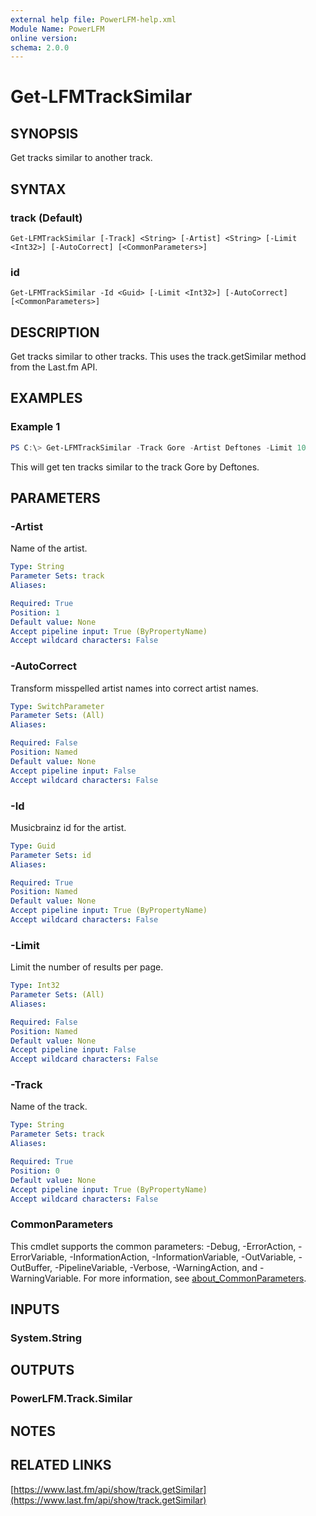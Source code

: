 ```yaml
---
external help file: PowerLFM-help.xml
Module Name: PowerLFM
online version:
schema: 2.0.0
---
```


# Get-LFMTrackSimilar

## SYNOPSIS
Get tracks similar to another track.

## SYNTAX

### track (Default)
```
Get-LFMTrackSimilar [-Track] <String> [-Artist] <String> [-Limit <Int32>] [-AutoCorrect] [<CommonParameters>]
```

### id
```
Get-LFMTrackSimilar -Id <Guid> [-Limit <Int32>] [-AutoCorrect] [<CommonParameters>]
```

## DESCRIPTION
Get tracks similar to other tracks. This uses the track.getSimilar method from the Last.fm API.

## EXAMPLES

### Example 1
```powershell
PS C:\> Get-LFMTrackSimilar -Track Gore -Artist Deftones -Limit 10
```

This will get ten tracks similar to the track Gore by Deftones.

## PARAMETERS

### -Artist
Name of the artist.

```yaml
Type: String
Parameter Sets: track
Aliases:

Required: True
Position: 1
Default value: None
Accept pipeline input: True (ByPropertyName)
Accept wildcard characters: False
```

### -AutoCorrect
Transform misspelled artist names into correct artist names.

```yaml
Type: SwitchParameter
Parameter Sets: (All)
Aliases:

Required: False
Position: Named
Default value: None
Accept pipeline input: False
Accept wildcard characters: False
```

### -Id
Musicbrainz id for the artist.

```yaml
Type: Guid
Parameter Sets: id
Aliases:

Required: True
Position: Named
Default value: None
Accept pipeline input: True (ByPropertyName)
Accept wildcard characters: False
```

### -Limit
Limit the number of results per page.

```yaml
Type: Int32
Parameter Sets: (All)
Aliases:

Required: False
Position: Named
Default value: None
Accept pipeline input: False
Accept wildcard characters: False
```

### -Track
Name of the track.

```yaml
Type: String
Parameter Sets: track
Aliases:

Required: True
Position: 0
Default value: None
Accept pipeline input: True (ByPropertyName)
Accept wildcard characters: False
```

### CommonParameters
This cmdlet supports the common parameters: -Debug, -ErrorAction, -ErrorVariable, -InformationAction, -InformationVariable, -OutVariable, -OutBuffer, -PipelineVariable, -Verbose, -WarningAction, and -WarningVariable. For more information, see [about_CommonParameters](http://go.microsoft.com/fwlink/?LinkID=113216).

## INPUTS

### System.String

## OUTPUTS

### PowerLFM.Track.Similar

## NOTES

## RELATED LINKS

[https://www.last.fm/api/show/track.getSimilar](https://www.last.fm/api/show/track.getSimilar)
